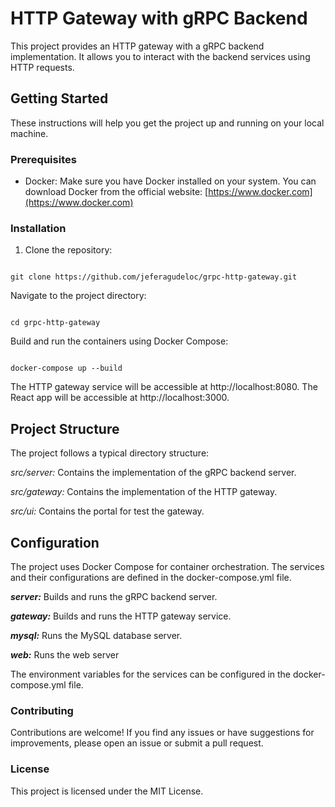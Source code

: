 
# HTTP Gateway with gRPC Backend


This project provides an HTTP gateway with a gRPC backend implementation. It allows you to interact with the backend services using HTTP requests.

## Getting Started

  
These instructions will help you get the project up and running on your local machine.

  
### Prerequisites

  
- Docker: Make sure you have Docker installed on your system. You can download Docker from the official website: [https://www.docker.com](https://www.docker.com)

  

### Installation

1. Clone the repository:


```shell

git clone https://github.com/jeferagudeloc/grpc-http-gateway.git

```

Navigate to the project directory:

  

```shell

cd grpc-http-gateway

```

Build and run the containers using Docker Compose:

  

```shell

docker-compose up --build

```

The HTTP gateway service will be accessible at http://localhost:8080.
The React app will be accessible at http://localhost:3000.


## Project Structure

The project follows a typical directory structure:

  

*src/server:* Contains the implementation of the gRPC backend server.

*src/gateway:* Contains the implementation of the HTTP gateway.

*src/ui:* Contains the portal for test the gateway.

## Configuration

The project uses Docker Compose for container orchestration. The services and their configurations are defined in the docker-compose.yml file.


***server:*** Builds and runs the gRPC backend server.

***gateway:*** Builds and runs the HTTP gateway service.

***mysql:*** Runs the MySQL database server.

***web:*** Runs the web server

The environment variables for the services can be configured in the docker-compose.yml file.


### Contributing

Contributions are welcome! If you find any issues or have suggestions for improvements, please open an issue or submit a pull request.

  

### License

This project is licensed under the MIT License.
